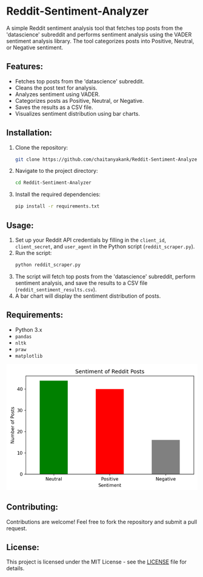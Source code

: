 # Reddit-Sentiment-Analyzer
A simple Reddit sentiment analysis tool that fetches top posts from the 'datascience' subreddit and performs sentiment analysis using the VADER sentiment analysis library. The tool categorizes posts into Positive, Neutral, or Negative sentiment.
## Features:
- Fetches top posts from the 'datascience' subreddit.
- Cleans the post text for analysis.
- Analyzes sentiment using VADER.
- Categorizes posts as Positive, Neutral, or Negative.
- Saves the results as a CSV file.
- Visualizes sentiment distribution using bar charts.

## Installation:
1. Clone the repository:
    ```bash
    git clone https://github.com/chaitanyakank/Reddit-Sentiment-Analyzer.git
    ```
2. Navigate to the project directory:
    ```bash
    cd Reddit-Sentiment-Analyzer
    ```
3. Install the required dependencies:
    ```bash
    pip install -r requirements.txt
    ```

## Usage:
1. Set up your Reddit API credentials by filling in the `client_id`, `client_secret`, and `user_agent` in the Python script (`reddit_scraper.py`).
2. Run the script:
    ```bash
    python reddit_scraper.py
    ```
3. The script will fetch top posts from the 'datascience' subreddit, perform sentiment analysis, and save the results to a CSV file (`reddit_sentiment_results.csv`).
4. A bar chart will display the sentiment distribution of posts.

## Requirements:
- Python 3.x
- `pandas`
- `nltk`
- `praw`
- `matplotlib`

![Sentiment Plot](Sentiment_of_Reddit_Posts.png)

## Contributing:
Contributions are welcome! Feel free to fork the repository and submit a pull request.

## License:
This project is licensed under the MIT License - see the [LICENSE](LICENSE) file for details.
